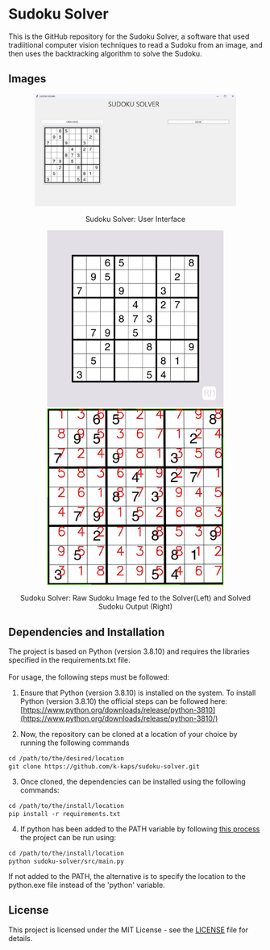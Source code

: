 # Sudoku Solver

This is the GitHub repository for the Sudoku Solver, a software that used tradiitional computer vision techniques to read a Sudoku from an image, and then uses the backtracking algorithm to solve the Sudoku.

## Images
<p align="center">
  <img src="/data/sudoku_solver_interface.jpg" width="400" />
</p>
<p align="center">
  Sudoku Solver: User Interface
</p>

<p align="center">
  <img src="/data/Sudoku Puzzles/Sudoku11.jpg" width="350" />
  <img src="/results/solved_sudoku.jpg" width="350" />
</p>

<p align="center">
  Sudoku Solver: Raw Sudoku Image fed to the Solver(Left) and Solved Sudoku Output (Right)
</p>

## Dependencies and Installation
The project is based on Python (version 3.8.10) and requires the libraries specified in the requirements.txt file. <br/>
<br/>
For usage, the following steps must be followed:
<br/>

1. Ensure that Python (version 3.8.10) is installed on the system. To install Python (version 3.8.10) the official steps can be followed here: [https://www.python.org/downloads/release/python-3810](https://www.python.org/downloads/release/python-3810/)

2. Now, the repository can be cloned at a location of your choice by running the following commands
```
cd /path/to/the/desired/location
git clone https://github.com/k-kaps/sudoku-solver.git
```
3. Once cloned, the dependencies can be installed using the following commands:
```
cd /path/to/the/install/location
pip install -r requirements.txt
```
4. If python has been added to the PATH variable by following [this process](https://docs.python.org/3/using/windows.html#:~:text=On%20the%20first%20page%20of,pip%20for%20the%20package%20installer.) the project can be run using:
```
cd /path/to/the/install/location
python sudoku-solver/src/main.py
```
If not added to the PATH, the alternative is to specify the location to the python.exe file instead of the 'python' variable.

## License
This project is licensed under the MIT License - see the [LICENSE](https://github.com/k-kaps/sudoku-solver/blob/main/LICENSE) file for details.
